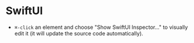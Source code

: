 # SwiftUI

- `⌘-click` an element and choose "Show SwiftUI Inspector..." to visually edit it (it will update the source code automatically).